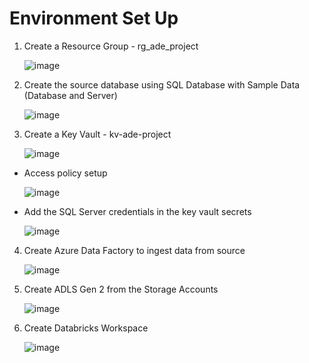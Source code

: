 # Environment Set Up

1. Create a Resource Group - rg_ade_project
   
   ![image](https://github.com/Subramanian-Thiagarajan/ADE_Project_1/assets/96657323/c3c286ad-a026-40c0-bf35-55948604241e)

2. Create the source database using SQL Database with Sample Data (Database and Server)

   ![image](https://github.com/Subramanian-Thiagarajan/ADE_Project_1/assets/96657323/2c9456a4-12c1-4910-852e-bd2963a74067)

3. Create a Key Vault - kv-ade-project

   ![image](https://github.com/Subramanian-Thiagarajan/ADE_Project_1/assets/96657323/30ae4ba4-95f1-457b-806e-08c72dd23cba)
   
- Access policy setup

  ![image](https://github.com/Subramanian-Thiagarajan/ADE_Project_1/assets/96657323/77d4b59a-0f62-4e8e-9e71-554092920bfa)

- Add the SQL Server credentials in the key vault secrets

  ![image](https://github.com/Subramanian-Thiagarajan/ADE_Project_1/assets/96657323/3a368a4f-460d-44ba-80e9-2f424a470b7f)

4. Create Azure Data Factory to ingest data from source

   ![image](https://github.com/Subramanian-Thiagarajan/ADE_Project_1/assets/96657323/e1fd0db1-077a-4b1f-ad92-4c4fe77f95af)

5. Create ADLS Gen 2 from the Storage Accounts

   ![image](https://github.com/Subramanian-Thiagarajan/ADE_Project_1/assets/96657323/c97950c7-afed-461d-a5ff-708061b461dc)

6. Create Databricks Workspace

   ![image](https://github.com/Subramanian-Thiagarajan/ADE_Project_1/assets/96657323/4ac12ce0-9689-4a9a-b539-9f3cdc2dd034)
